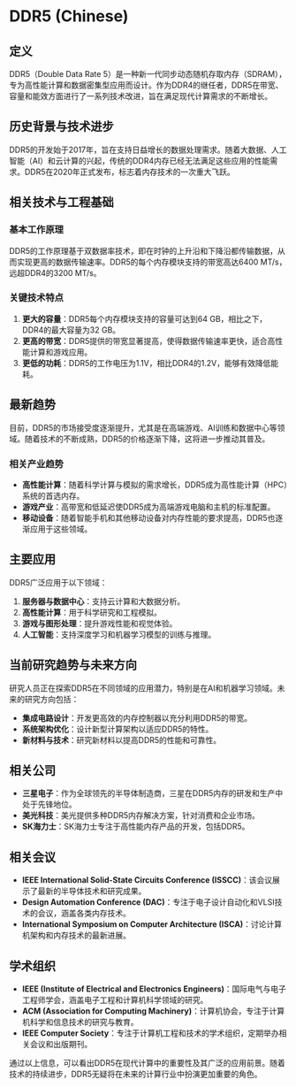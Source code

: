 # DDR5 (Chinese)

## 定义

DDR5（Double Data Rate 5）是一种新一代同步动态随机存取内存（SDRAM），专为高性能计算和数据密集型应用而设计。作为DDR4的继任者，DDR5在带宽、容量和能效方面进行了一系列技术改进，旨在满足现代计算需求的不断增长。

## 历史背景与技术进步

DDR5的开发始于2017年，旨在支持日益增长的数据处理需求。随着大数据、人工智能（AI）和云计算的兴起，传统的DDR4内存已经无法满足这些应用的性能需求。DDR5在2020年正式发布，标志着内存技术的一次重大飞跃。

## 相关技术与工程基础

### 基本工作原理

DDR5的工作原理基于双数据率技术，即在时钟的上升沿和下降沿都传输数据，从而实现更高的数据传输速率。DDR5的每个内存模块支持的带宽高达6400 MT/s，远超DDR4的3200 MT/s。

### 关键技术特点

1. **更大的容量**：DDR5每个内存模块支持的容量可达到64 GB，相比之下，DDR4的最大容量为32 GB。
2. **更高的带宽**：DDR5提供的带宽显著提高，使得数据传输速率更快，适合高性能计算和游戏应用。
3. **更低的功耗**：DDR5的工作电压为1.1V，相比DDR4的1.2V，能够有效降低能耗。

## 最新趋势

目前，DDR5的市场接受度逐渐提升，尤其是在高端游戏、AI训练和数据中心等领域。随着技术的不断成熟，DDR5的价格逐渐下降，这将进一步推动其普及。

### 相关产业趋势

- **高性能计算**：随着科学计算与模拟的需求增长，DDR5成为高性能计算（HPC）系统的首选内存。
- **游戏产业**：高带宽和低延迟使DDR5成为高端游戏电脑和主机的标准配置。
- **移动设备**：随着智能手机和其他移动设备对内存性能的要求提高，DDR5也逐渐应用于这些领域。

## 主要应用

DDR5广泛应用于以下领域：

1. **服务器与数据中心**：支持云计算和大数据分析。
2. **高性能计算**：用于科学研究和工程模拟。
3. **游戏与图形处理**：提升游戏性能和视觉体验。
4. **人工智能**：支持深度学习和机器学习模型的训练与推理。

## 当前研究趋势与未来方向

研究人员正在探索DDR5在不同领域的应用潜力，特别是在AI和机器学习领域。未来的研究方向包括：

- **集成电路设计**：开发更高效的内存控制器以充分利用DDR5的带宽。
- **系统架构优化**：设计新型计算架构以适应DDR5的特性。
- **新材料与技术**：研究新材料以提高DDR5的性能和可靠性。

## 相关公司

- **三星电子**：作为全球领先的半导体制造商，三星在DDR5内存的研发和生产中处于先锋地位。
- **美光科技**：美光提供多种DDR5内存解决方案，针对消费和企业市场。
- **SK海力士**：SK海力士专注于高性能内存产品的开发，包括DDR5。

## 相关会议

- **IEEE International Solid-State Circuits Conference (ISSCC)**：该会议展示了最新的半导体技术和研究成果。
- **Design Automation Conference (DAC)**：专注于电子设计自动化和VLSI技术的会议，涵盖各类内存技术。
- **International Symposium on Computer Architecture (ISCA)**：讨论计算机架构和内存技术的最新进展。

## 学术组织

- **IEEE (Institute of Electrical and Electronics Engineers)**：国际电气与电子工程师学会，涵盖电子工程和计算机科学领域的研究。
- **ACM (Association for Computing Machinery)**：计算机协会，专注于计算机科学和信息技术的研究与教育。
- **IEEE Computer Society**：专注于计算机工程和技术的学术组织，定期举办相关会议和出版期刊。

通过以上信息，可以看出DDR5在现代计算中的重要性及其广泛的应用前景。随着技术的持续进步，DDR5无疑将在未来的计算行业中扮演更加重要的角色。